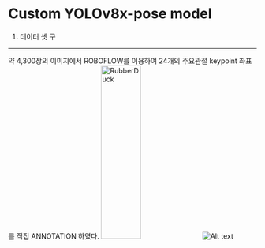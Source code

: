 Custom YOLOv8x-pose model 
=============

1. 데이터 셋 구
-------------

약 4,300장의 이미지에서 ROBOFLOW를 이용하여 24개의 주요관절 keypoint 좌표를 직접 ANNOTATION 하였다.
<img src="C:\Users\USER\Desktop\roboflow.png" width="40%" height="30%" title="px(픽셀) 크기 설정" alt="RubberDuck"></img>
![Alt text](C:\Users\USER\Desktop\roboflow.png)
